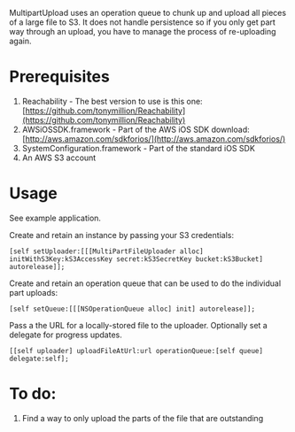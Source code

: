 MultipartUpload uses an operation queue to chunk up and upload all pieces of a large file to S3. It does not handle persistence so if you only get part way through an upload, you have to manage the process of re-uploading again.

Prerequisites
=============

  1. Reachability - The best version to use is this one: [https://github.com/tonymillion/Reachability](https://github.com/tonymillion/Reachability)
  1. AWSiOSSDK.framework - Part of the AWS iOS SDK download: [http://aws.amazon.com/sdkforios/](http://aws.amazon.com/sdkforios/)
  1. SystemConfiguration.framework - Part of the standard iOS SDK
  1. An AWS S3 account

Usage
=====

See example application.

Create and retain an instance by passing your S3 credentials:

    [self setUploader:[[[MultiPartFileUploader alloc] initWithS3Key:kS3AccessKey secret:kS3SecretKey bucket:kS3Bucket] autorelease]];

Create and retain an operation queue that can be used to do the individual part uploads:

    [self setQueue:[[[NSOperationQueue alloc] init] autorelease]];

Pass a the URL for a locally-stored file to the uploader. Optionally set a delegate for progress updates.

    [[self uploader] uploadFileAtUrl:url operationQueue:[self queue] delegate:self];

To do:
======

  1. Find a way to only upload the parts of the file that are outstanding